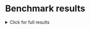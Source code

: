 # Benchmark results 

<details><summary>Click for full results</summary>
&nbsp;

Base commit: `abcdef0` | Target commit: `1234567`

## *Project Foo*

foo.js | metric | base(`abcdef0`) | target(`1234567`) | trend
--- | --- | --- | --- | ---
Foo Test 1 | duration | 3000.00 (±2.00 ms) | 4000.00 (±3.00 ms) | +1000.0ms (33.3%) 👍
Foo Test 2 | duration | 7000.00 (±-3.25 ms) | 5000.00 (±7.30 ms) | -2000.0ms (28.6%) 👍

## *Project Bar*

bar.js | metric | base(`abcdef0`) | target(`1234567`) | trend
--- | --- | --- | --- | ---
Bar Test 1 | duration | 1000.00 (±-1.00 ms) | 2000.00 (±-2.78 ms) | +1000.0ms (100.0%) 👍
</details>
